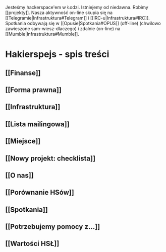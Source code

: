 Jesteśmy hackerspace'em w Łodzi. Istniejemy od niedawna. Robimy [[projekty]]. Nasza aktywność on-line skupia się na [[Telegramie|Infrastruktura#Telegram]] i [[IRC-u|Infrastruktura#IRC]]. Spotkania odbywają się w [[Opusie|Spotkania#OPUS]] (off-line) (chwilowo zawieszone sam-wiesz-dlaczego) i zdalnie (on-line) na [[Mumble|Infrastruktura#Mumble]].

Hakierspejs - spis treści
=========================

<!--

ls * | rg -v '^Home.md$' | sed -e 's/\.md$/]]/g' -e 's/^/## [[/g' | sort

-->

## [[Finanse]]
## [[Forma prawna]]
## [[Infrastruktura]]
## [[Lista mailingowa]]
## [[Miejsce]]
## [[Nowy projekt: checklista]]
## [[O nas]]
## [[Porównanie HSów]]
## [[Spotkania]]
## [[Potrzebujemy pomocy z...]]
## [[Wartości HSŁ]]